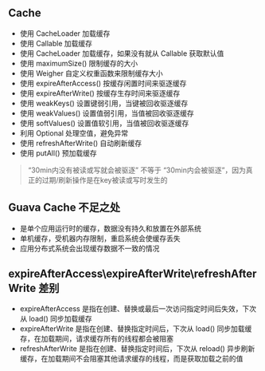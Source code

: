 ## Cache
* 使用 CacheLoader 加载缓存
* 使用 Callable 加载缓存
* 使用 CacheLoader 加载缓存，如果没有就从 Callable 获取默认值
* 使用 maximumSize() 限制缓存的大小
* 使用 Weigher 自定义权重函数来限制缓存大小
* 使用 expireAfterAccess() 按缓存闲置时间来驱逐缓存
* 使用 expireAfterWrite() 按缓存生存时间来驱逐缓存
* 使用 weakKeys() 设置键弱引用，当键被回收驱逐缓存
* 使用 weakValues() 设置值弱引用，当值被回收驱逐缓存
* 使用 softValues() 设置值软引用，当值被回收驱逐缓存
* 利用 Optional 处理空值，避免异常
* 使用 refreshAfterWrite() 自动刷新缓存
* 使用 putAll() 预加载缓存

> “30min内没有被读或写就会被驱逐” 不等于 “30min内会被驱逐”，因为真正的过期/刷新操作是在key被读或写时发生的

## Guava Cache 不足之处
* 是单个应用运行时的缓存，数据没有持久和放置在外部系统
* 单机缓存，受机器内存限制，重启系统会使缓存丢失
* 应用分布式系统会出现缓存数据不一致的情况

## expireAfterAccess\expireAfterWrite\refreshAfterWrite 差别

- expireAfterAccess 是指在创建、替换或最后一次访问指定时间后失效，下次从 load() 同步加载缓存
- expireAfterWrite 是指在创建、替换指定时间后，下次从 load() 同步加载缓存，在加载期间，请求缓存所有的线程都会被阻塞
- refreshAfterWrite 是指在创建、替换指定时间后，下次从 reload() 异步刷新缓存，在加载期间不会阻塞其他请求缓存的线程，而是获取加载之前的值